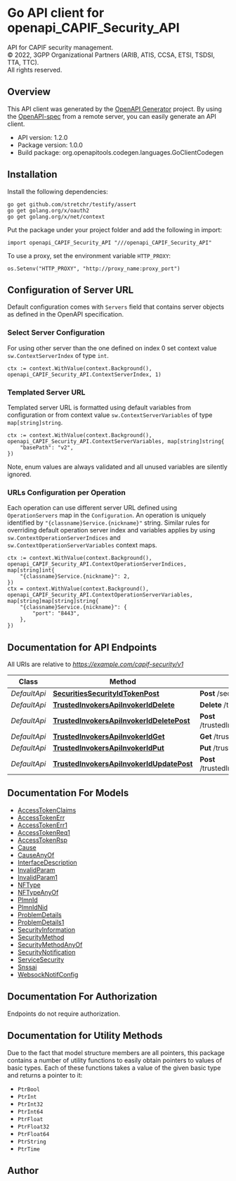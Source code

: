 # Go API client for openapi_CAPIF_Security_API

API for CAPIF security management.  
© 2022, 3GPP Organizational Partners (ARIB, ATIS, CCSA, ETSI, TSDSI, TTA, TTC).  
All rights reserved.


## Overview
This API client was generated by the [OpenAPI Generator](https://openapi-generator.tech) project.  By using the [OpenAPI-spec](https://www.openapis.org/) from a remote server, you can easily generate an API client.

- API version: 1.2.0
- Package version: 1.0.0
- Build package: org.openapitools.codegen.languages.GoClientCodegen

## Installation

Install the following dependencies:

```shell
go get github.com/stretchr/testify/assert
go get golang.org/x/oauth2
go get golang.org/x/net/context
```

Put the package under your project folder and add the following in import:

```golang
import openapi_CAPIF_Security_API "///openapi_CAPIF_Security_API"
```

To use a proxy, set the environment variable `HTTP_PROXY`:

```golang
os.Setenv("HTTP_PROXY", "http://proxy_name:proxy_port")
```

## Configuration of Server URL

Default configuration comes with `Servers` field that contains server objects as defined in the OpenAPI specification.

### Select Server Configuration

For using other server than the one defined on index 0 set context value `sw.ContextServerIndex` of type `int`.

```golang
ctx := context.WithValue(context.Background(), openapi_CAPIF_Security_API.ContextServerIndex, 1)
```

### Templated Server URL

Templated server URL is formatted using default variables from configuration or from context value `sw.ContextServerVariables` of type `map[string]string`.

```golang
ctx := context.WithValue(context.Background(), openapi_CAPIF_Security_API.ContextServerVariables, map[string]string{
	"basePath": "v2",
})
```

Note, enum values are always validated and all unused variables are silently ignored.

### URLs Configuration per Operation

Each operation can use different server URL defined using `OperationServers` map in the `Configuration`.
An operation is uniquely identified by `"{classname}Service.{nickname}"` string.
Similar rules for overriding default operation server index and variables applies by using `sw.ContextOperationServerIndices` and `sw.ContextOperationServerVariables` context maps.

```golang
ctx := context.WithValue(context.Background(), openapi_CAPIF_Security_API.ContextOperationServerIndices, map[string]int{
	"{classname}Service.{nickname}": 2,
})
ctx = context.WithValue(context.Background(), openapi_CAPIF_Security_API.ContextOperationServerVariables, map[string]map[string]string{
	"{classname}Service.{nickname}": {
		"port": "8443",
	},
})
```

## Documentation for API Endpoints

All URIs are relative to *https://example.com/capif-security/v1*

Class | Method | HTTP request | Description
------------ | ------------- | ------------- | -------------
*DefaultApi* | [**SecuritiesSecurityIdTokenPost**](docs/DefaultApi.md#securitiessecurityidtokenpost) | **Post** /securities/{securityId}/token | 
*DefaultApi* | [**TrustedInvokersApiInvokerIdDelete**](docs/DefaultApi.md#trustedinvokersapiinvokeriddelete) | **Delete** /trustedInvokers/{apiInvokerId} | 
*DefaultApi* | [**TrustedInvokersApiInvokerIdDeletePost**](docs/DefaultApi.md#trustedinvokersapiinvokeriddeletepost) | **Post** /trustedInvokers/{apiInvokerId}/delete | 
*DefaultApi* | [**TrustedInvokersApiInvokerIdGet**](docs/DefaultApi.md#trustedinvokersapiinvokeridget) | **Get** /trustedInvokers/{apiInvokerId} | 
*DefaultApi* | [**TrustedInvokersApiInvokerIdPut**](docs/DefaultApi.md#trustedinvokersapiinvokeridput) | **Put** /trustedInvokers/{apiInvokerId} | 
*DefaultApi* | [**TrustedInvokersApiInvokerIdUpdatePost**](docs/DefaultApi.md#trustedinvokersapiinvokeridupdatepost) | **Post** /trustedInvokers/{apiInvokerId}/update | 


## Documentation For Models

 - [AccessTokenClaims](docs/AccessTokenClaims.md)
 - [AccessTokenErr](docs/AccessTokenErr.md)
 - [AccessTokenErr1](docs/AccessTokenErr1.md)
 - [AccessTokenReq1](docs/AccessTokenReq1.md)
 - [AccessTokenRsp](docs/AccessTokenRsp.md)
 - [Cause](docs/Cause.md)
 - [CauseAnyOf](docs/CauseAnyOf.md)
 - [InterfaceDescription](docs/InterfaceDescription.md)
 - [InvalidParam](docs/InvalidParam.md)
 - [InvalidParam1](docs/InvalidParam1.md)
 - [NFType](docs/NFType.md)
 - [NFTypeAnyOf](docs/NFTypeAnyOf.md)
 - [PlmnId](docs/PlmnId.md)
 - [PlmnIdNid](docs/PlmnIdNid.md)
 - [ProblemDetails](docs/ProblemDetails.md)
 - [ProblemDetails1](docs/ProblemDetails1.md)
 - [SecurityInformation](docs/SecurityInformation.md)
 - [SecurityMethod](docs/SecurityMethod.md)
 - [SecurityMethodAnyOf](docs/SecurityMethodAnyOf.md)
 - [SecurityNotification](docs/SecurityNotification.md)
 - [ServiceSecurity](docs/ServiceSecurity.md)
 - [Snssai](docs/Snssai.md)
 - [WebsockNotifConfig](docs/WebsockNotifConfig.md)


## Documentation For Authorization

 Endpoints do not require authorization.


## Documentation for Utility Methods

Due to the fact that model structure members are all pointers, this package contains
a number of utility functions to easily obtain pointers to values of basic types.
Each of these functions takes a value of the given basic type and returns a pointer to it:

* `PtrBool`
* `PtrInt`
* `PtrInt32`
* `PtrInt64`
* `PtrFloat`
* `PtrFloat32`
* `PtrFloat64`
* `PtrString`
* `PtrTime`

## Author



